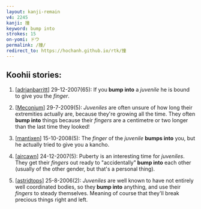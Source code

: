 ```yaml
---
layout: kanji-remain
v4: 2245
kanji: 撞
keyword: bump into
strokes: 15
on-yomi: ドウ
permalink: /撞/
redirect_to: https://hochanh.github.io/rtk/撞
---
```


## Koohii stories: 

1) [<a href="http://kanji.koohii.com/profile/adrianbarritt">adrianbarritt</a>] 29-12-2007(65): If you<strong> bump into</strong> a <em>juvenile</em> he is bound to give you the <em>finger</em>.

2) [<a href="http://kanji.koohii.com/profile/Meconium">Meconium</a>] 29-7-2009(5): <em>Juveniles</em> are often unsure of how long their extremities actually are, because they&#039;re growing all the time. They often<strong> bump into</strong> things because their <em>fingers</em> are a centimetre or two longer than the last time they looked!

3) [<a href="http://kanji.koohii.com/profile/mantixen">mantixen</a>] 15-10-2008(5): The <em>finger</em> of the <em>juvenile</em> <strong>bumps into</strong> you, but he actually tried to give you a kancho.

4) [<a href="http://kanji.koohii.com/profile/aircawn">aircawn</a>] 24-12-2007(5): Puberty is an interesting time for <em>juveniles</em>. They get their <em>fingers</em> out ready to &quot;accidentally&quot;<strong> bump into</strong> each other (usually of the other gender, but that&#039;s a personal thing).

5) [<a href="http://kanji.koohii.com/profile/astridtops">astridtops</a>] 25-8-2006(2): <em>Juveniles</em> are well known to have not entirely well coordinated bodies, so they<strong> bump into</strong> anything, and use their <em>fingers</em> to steady themselves. Meaning of course that they&#039;ll break precious things right and left.

